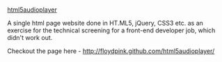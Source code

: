 # 
[html5audioplayer](http://floydpink.github.com/html5audioplayer/)

A single html page website done in HT.ML5, jQuery, CSS3 etc. as an exercise for the technical screening for a front-end developer job, which didn't work out. 

Checkout the page here - http://floydpink.github.com/html5audioplayer/
